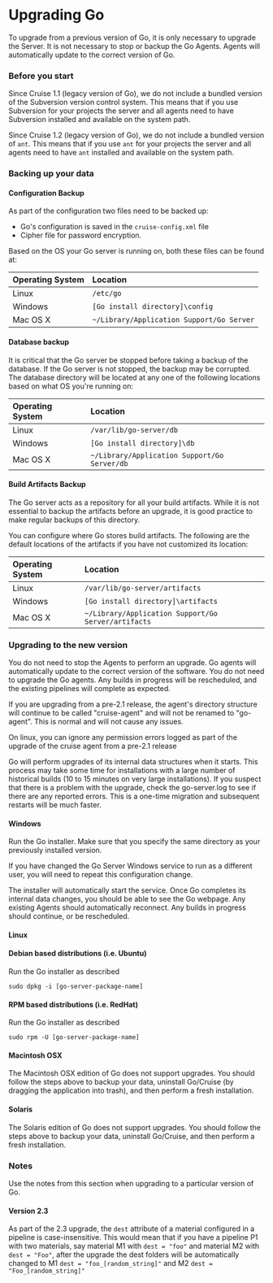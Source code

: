 # Upgrading Go

To upgrade from a previous version of Go, it is only necessary to upgrade the Server. It is not necessary to stop or backup the Go Agents. Agents will automatically update to the correct version of Go.

### Before you start

Since Cruise 1.1 (legacy version of Go), we do not include a bundled version of the Subversion version control system. This means that if you use Subversion for your projects the server and all agents need to have Subversion installed and available on the system path.

Since Cruise 1.2 (legacy version of Go), we do not include a bundled version of ```ant```. This means that if you use ```ant``` for your projects the server and all agents need to have ```ant``` installed and available on the system path.

### Backing up your data

#### Configuration Backup

As part of the configuration two files need to be backed up:

-   Go's configuration is saved in the ```cruise-config.xml``` file
-   Cipher file for password encryption.

Based on the OS your Go server is running on, both these files can be found at:

| Operating System 	| Location                                            	|
|:----------------	|:----------------------------------------------------- |
| Linux            	| ```/etc/go```                                             	|
| Windows          	| ```[Go install directory]\config```                      	|
| Mac OS X         	| ```~/Library/Application Support/Go Server``` 	|

#### Database backup

It is critical that the Go server be stopped before taking a backup of the database. If the Go server is not stopped, the backup may be corrupted. The database directory will be located at any one of the following locations based on what OS you're running on:

| Operating System 	| Location                                            	|
|:----------------	|:----------------------------------------------------- |
| Linux            	| ```/var/lib/go-server/db```                                 |
| Windows          	| ```[Go install directory]\db```                      	    |
| Mac OS X         	| ```~/Library/Application Support/Go Server/db```|

#### Build Artifacts Backup

The Go server acts as a repository for all your build artifacts. While it is not essential to backup the artifacts before an upgrade, it is good practice to make regular backups of this directory.

You can configure where Go stores build artifacts. The following are the default locations of the artifacts if you have not customized its location:

| Operating System 	| Location
|:----------------	|:-----------------------------------------------------
| Linux            	| ```/var/lib/go-server/artifacts```
| Windows          	| ```[Go install directory]\artifacts```
| Mac OS X         	| ```~/Library/Application Support/Go Server/artifacts```

### Upgrading to the new version

You do not need to stop the Agents to perform an upgrade. Go agents will automatically update to the correct version of the software. You do not need to upgrade the Go agents. Any builds in progress will be rescheduled, and the existing pipelines will complete as expected.

If you are upgrading from a pre-2.1 release, the agent's directory structure will continue to be called "cruise-agent" and will not be renamed to "go-agent". This is normal and will not cause any issues.

On linux, you can ignore any permission errors logged as part of the upgrade of the cruise agent from a pre-2.1 release

Go will perform upgrades of its internal data structures when it starts. This process may take some time for installations with a large number of historical builds (10 to 15 minutes on very large installations). If you suspect that there is a problem with the upgrade, check the go-server.log to see if there are any reported errors. This is a one-time migration and subsequent restarts will be much faster.

#### Windows

Run the Go installer. Make sure that you specify the same directory as your previously installed version.

If you have changed the Go Server Windows service to run as a different user, you will need to repeat this configuration change.

The installer will automatically start the service. Once Go completes its internal data changes, you should be able to see the Go webpage. Any existing Agents should automatically reconnect. Any builds in progress should continue, or be rescheduled.

#### Linux

#### Debian based distributions (i.e. Ubuntu)

Run the Go installer as described

```
sudo dpkg -i [go-server-package-name]
```

#### RPM based distributions (i.e. RedHat)

Run the Go installer as described
```
sudo rpm -U [go-server-package-name]
```

#### Macintosh OSX

The Macintosh OSX edition of Go does not support upgrades. You should follow the steps above to backup your data, uninstall Go/Cruise (by dragging the application into trash), and then perform a fresh installation.

#### Solaris

The Solaris edition of Go does not support upgrades. You should follow the steps above to backup your data, uninstall Go/Cruise, and then perform a fresh installation.

### Notes

Use the notes from this section when upgrading to a particular version of Go.

#### Version 2.3

As part of the 2.3 upgrade, the ```dest``` attribute of a material configured in a pipeline is case-insensitive. This would mean that if you have a pipeline P1 with two materials, say material M1 with ```dest = "foo"``` and material M2 with ```dest = "Foo"```, after the upgrade the dest folders will be automatically changed to M1 ```dest = "foo_[random_string]"``` and M2 ```dest = "Foo_[random_string]"```
